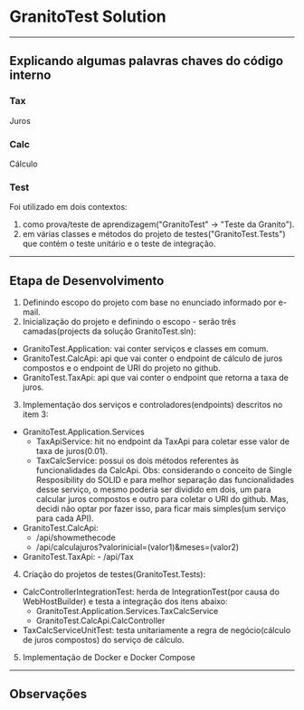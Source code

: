 # GranitoTest Solution

---

## Explicando algumas palavras chaves do código interno
### Tax
Juros
### Calc 
Cálculo
### Test
Foi utilizado em dois contextos: 
1. como prova/teste de aprendizagem("GranitoTest" -> "Teste da Granito").
2. em várias classes e métodos do projeto de testes("GranitoTest.Tests") que contém o teste unitário e o teste de integração.

---

## Etapa de Desenvolvimento
1. Definindo escopo do projeto com base no enunciado informado por e-mail.
2. Inicialização do projeto e definindo o escopo - serão três camadas(projects da solução GranitoTest.sln): 
  - GranitoTest.Application: vai conter serviços e classes em comum.
  - GranitoTest.CalcApi: api que vai conter o endpoint de cálculo de juros compostos e o endpoint de URI do projeto no github.
  - GranitoTest.TaxApi: api que vai conter o endpoint que retorna a taxa de juros.
3. Implementação dos serviços e controladores(endpoints) descritos no item 3:
  - GranitoTest.Application.Services
    - TaxApiService: hit no endpoint da TaxApi para coletar esse valor de taxa de juros(0.01).
    - TaxCalcService: possui os dois métodos referentes às funcionalidades da CalcApi.
    Obs: considerando o conceito de Single Resposibility do SOLID e para melhor separação das funcionalidades desse serviço, o mesmo poderia ser dividido em dois, um para calcular juros compostos e outro para coletar o URI do github.
    Mas, decidi não optar por fazer isso, para ficar mais simples(um serviço para cada API).
  - GranitoTest.CalcApi:
    - /api/showmethecode
    - /api/calculajuros?valorinicial=(valor1)&meses=(valor2)
   - GranitoTest.TaxApi:
    - /api/Tax
4. Criação do projetos de testes(GranitoTest.Tests):
  - CalcControllerIntegrationTest: herda de IntegrationTest(por causa do WebHostBuilder) e testa a integração dos itens abaixo:
    - GranitoTest.Application.Services.TaxCalcService
    - GranitoTest.CalcApi.CalcController
  - TaxCalcServiceUnitTest: testa unitariamente a regra de negócio(cálculo de juros compostos) do serviço de cálculo.
5. Implementação de Docker e Docker Compose

---

## Observações
